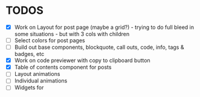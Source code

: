 # TODOS

- [x] Work on Layout for post page (maybe a grid?) - trying to do full bleed in some situations - but with 3 cols with children
- [ ] Select colors for post pages
- [ ] Build out base components, blockquote, call outs, code, info, tags & badges, etc
- [x] Work on code previewer with copy to clipboard button
- [x] Table of contents component for posts
- [ ] Layout animations
- [ ] Individual animations
- [ ] Widgets for
